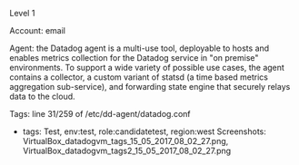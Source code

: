 Level 1 

Account: email

Agent: the Datadog agent is a multi-use tool, deployable to hosts and enables metrics collection for the Datadog service in "on premise" environments. To support a wide variety of possible use cases, the agent contains a collector, a custom variant of statsd (a time based metrics aggregation sub-service), and forwarding state engine that securely relays data to the cloud.

Tags: line 31/259 of /etc/dd-agent/datadog.conf
+ tags: Test, env:test, role:candidatetest, region:west
Screenshots: VirtualBox_datadogvm_tags_15_05_2017_08_02_27.png, VirtualBox_datadogvm_tags2_15_05_2017_08_02_27.png
